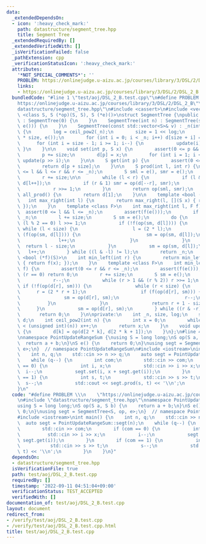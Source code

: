 ```yaml
---
data:
  _extendedDependsOn:
  - icon: ':heavy_check_mark:'
    path: datastructure/segment_tree.hpp
    title: Segment Tree
  _extendedRequiredBy: []
  _extendedVerifiedWith: []
  _isVerificationFailed: false
  _pathExtension: cpp
  _verificationStatusIcon: ':heavy_check_mark:'
  attributes:
    '*NOT_SPECIAL_COMMENTS*': ''
    PROBLEM: https://onlinejudge.u-aizu.ac.jp/courses/library/3/DSL/2/DSL_2_B
    links:
    - https://onlinejudge.u-aizu.ac.jp/courses/library/3/DSL/2/DSL_2_B
  bundledCode: "#line 1 \"test/aoj/DSL_2_B.test.cpp\"\n#define PROBLEM \\\n    \"\
    https://onlinejudge.u-aizu.ac.jp/courses/library/3/DSL/2/DSL_2_B\"\n#line 2 \"\
    datastructure/segment_tree.hpp\"\n#include <cassert>\n#include <vector>\ntemplate\
    \ <class S, S (*op)(S, S), S (*e)()>\nstruct SegmentTree {\npublic:\n    SegmentTree()\
    \ : SegmentTree(0) {\n    }\n    SegmentTree(int n) : SegmentTree(std::vector<S>(n,\
    \ e())) {\n    }\n    SegmentTree(const std::vector<S>& v) : _n(int(v.size()))\
    \ {\n        log = ceil_pow2(_n);\n        size = 1 << log;\n        d = std::vector<S>(2\
    \ * size, e());\n        for (int i = 0; i < _n; i++) d[size + i] = v[i];\n  \
    \      for (int i = size - 1; i >= 1; i--) {\n            update(i);\n       \
    \ }\n    }\n\n    void set(int p, S x) {\n        assert(0 <= p && p < _n);\n\
    \        p += size;\n        d[p] = x;\n        for (int i = 1; i <= log; i++)\
    \ update(p >> i);\n    }\n\n    S get(int p) {\n        assert(0 <= p && p < _n);\n\
    \        return d[p + size];\n    }\n\n    S prod(int l, int r) {\n        assert(0\
    \ <= l && l <= r && r <= _n);\n        S sml = e(), smr = e();\n        l += size;\n\
    \        r += size;\n\n        while (l < r) {\n            if (l & 1) sml = op(sml,\
    \ d[l++]);\n            if (r & 1) smr = op(d[--r], smr);\n            l >>= 1;\n\
    \            r >>= 1;\n        }\n        return op(sml, smr);\n    }\n\n    S\
    \ all_prod() {\n        return d[1];\n    }\n\n    template <bool (*f)(S)>\n \
    \   int max_right(int l) {\n        return max_right(l, [](S x) { return f(x);\
    \ });\n    }\n    template <class F>\n    int max_right(int l, F f) {\n      \
    \  assert(0 <= l && l <= _n);\n        assert(f(e()));\n        if (l == _n) return\
    \ _n;\n        l += size;\n        S sm = e();\n        do {\n            while\
    \ (l % 2 == 0) l >>= 1;\n            if (!f(op(sm, d[l]))) {\n               \
    \ while (l < size) {\n                    l = (2 * l);\n                    if\
    \ (f(op(sm, d[l]))) {\n                        sm = op(sm, d[l]);\n          \
    \              l++;\n                    }\n                }\n              \
    \  return l - size;\n            }\n            sm = op(sm, d[l]);\n         \
    \   l++;\n        } while ((l & -l) != l);\n        return _n;\n    }\n\n    template\
    \ <bool (*f)(S)>\n    int min_left(int r) {\n        return min_left(r, [](S x)\
    \ { return f(x); });\n    }\n    template <class F>\n    int min_left(int r, F\
    \ f) {\n        assert(0 <= r && r <= _n);\n        assert(f(e()));\n        if\
    \ (r == 0) return 0;\n        r += size;\n        S sm = e();\n        do {\n\
    \            r--;\n            while (r > 1 && (r % 2)) r >>= 1;\n           \
    \ if (!f(op(d[r], sm))) {\n                while (r < size) {\n              \
    \      r = (2 * r + 1);\n                    if (f(op(d[r], sm))) {\n        \
    \                sm = op(d[r], sm);\n                        r--;\n          \
    \          }\n                }\n                return r + 1 - size;\n      \
    \      }\n            sm = op(d[r], sm);\n        } while ((r & -r) != r);\n \
    \       return 0;\n    }\n\nprivate:\n    int _n, size, log;\n    std::vector<S>\
    \ d;\n    int ceil_pow2(int n) {\n        int x = 0;\n        while ((1U << x)\
    \ < (unsigned int)(n)) x++;\n        return x;\n    }\n    void update(int k)\
    \ {\n        d[k] = op(d[2 * k], d[2 * k + 1]);\n    }\n};\n#line 4 \"test/aoj/DSL_2_B.test.cpp\"\
    \nnamespace PointUpdateRangeSum {\nusing S = long long;\nS op(S a, S b) {\n  \
    \  return a + b;\n}\nS e() {\n    return 0;\n}\nusing segt = SegmentTree<S, op,\
    \ e>;\n}  // namespace PointUpdateRangeSum\n#include <iostream>\nint main() {\n\
    \    int n, q;\n    std::cin >> n >> q;\n    auto segt = PointUpdateRangeSum::segt(n);\n\
    \    while (q--) {\n        int com;\n        std::cin >> com;\n        if (com\
    \ == 0) {\n            int i, x;\n            std::cin >> i >> x;\n          \
    \  i--;\n            segt.set(i, x + segt.get(i));\n        }\n        if (com\
    \ == 1) {\n            int s, t;\n            std::cin >> s >> t;\n          \
    \  s--;\n            std::cout << segt.prod(s, t) << '\\n';\n        }\n    }\n\
    }\n"
  code: "#define PROBLEM \\\n    \"https://onlinejudge.u-aizu.ac.jp/courses/library/3/DSL/2/DSL_2_B\"\
    \n#include \"datastructure/segment_tree.hpp\"\nnamespace PointUpdateRangeSum {\n\
    using S = long long;\nS op(S a, S b) {\n    return a + b;\n}\nS e() {\n    return\
    \ 0;\n}\nusing segt = SegmentTree<S, op, e>;\n}  // namespace PointUpdateRangeSum\n\
    #include <iostream>\nint main() {\n    int n, q;\n    std::cin >> n >> q;\n  \
    \  auto segt = PointUpdateRangeSum::segt(n);\n    while (q--) {\n        int com;\n\
    \        std::cin >> com;\n        if (com == 0) {\n            int i, x;\n  \
    \          std::cin >> i >> x;\n            i--;\n            segt.set(i, x +\
    \ segt.get(i));\n        }\n        if (com == 1) {\n            int s, t;\n \
    \           std::cin >> s >> t;\n            s--;\n            std::cout << segt.prod(s,\
    \ t) << '\\n';\n        }\n    }\n}"
  dependsOn:
  - datastructure/segment_tree.hpp
  isVerificationFile: true
  path: test/aoj/DSL_2_B.test.cpp
  requiredBy: []
  timestamp: '2022-09-11 04:51:04+09:00'
  verificationStatus: TEST_ACCEPTED
  verifiedWith: []
documentation_of: test/aoj/DSL_2_B.test.cpp
layout: document
redirect_from:
- /verify/test/aoj/DSL_2_B.test.cpp
- /verify/test/aoj/DSL_2_B.test.cpp.html
title: test/aoj/DSL_2_B.test.cpp
---
```

